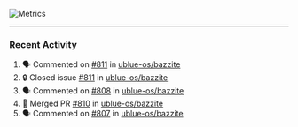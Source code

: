 ![Metrics](https://metrics.lecoq.io/KyleGospo?template=classic&base=header%2C%20activity%2C%20community%2C%20repositories%2C%20metadata&base.indepth=false&base.hireable=false&base.skip=false&config.timezone=America%2FLos_Angeles)

---
### Recent Activity
<!--START_SECTION:activity-->
1. 🗣 Commented on [#811](https://github.com/ublue-os/bazzite/issues/811#issuecomment-1963076276) in [ublue-os/bazzite](https://github.com/ublue-os/bazzite)
2. 🔒 Closed issue [#811](https://github.com/ublue-os/bazzite/issues/811) in [ublue-os/bazzite](https://github.com/ublue-os/bazzite)
3. 🗣 Commented on [#808](https://github.com/ublue-os/bazzite/issues/808#issuecomment-1963076042) in [ublue-os/bazzite](https://github.com/ublue-os/bazzite)
4. 🎉 Merged PR [#810](https://github.com/ublue-os/bazzite/pull/810) in [ublue-os/bazzite](https://github.com/ublue-os/bazzite)
5. 🗣 Commented on [#807](https://github.com/ublue-os/bazzite/pull/807#issuecomment-1962852333) in [ublue-os/bazzite](https://github.com/ublue-os/bazzite)
<!--END_SECTION:activity-->
